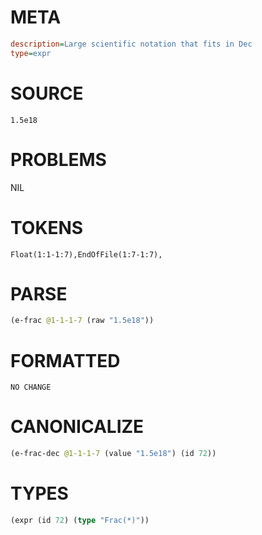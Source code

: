 # META
~~~ini
description=Large scientific notation that fits in Dec
type=expr
~~~
# SOURCE
~~~roc
1.5e18
~~~
# PROBLEMS
NIL
# TOKENS
~~~zig
Float(1:1-1:7),EndOfFile(1:7-1:7),
~~~
# PARSE
~~~clojure
(e-frac @1-1-1-7 (raw "1.5e18"))
~~~
# FORMATTED
~~~roc
NO CHANGE
~~~
# CANONICALIZE
~~~clojure
(e-frac-dec @1-1-1-7 (value "1.5e18") (id 72))
~~~
# TYPES
~~~clojure
(expr (id 72) (type "Frac(*)"))
~~~
